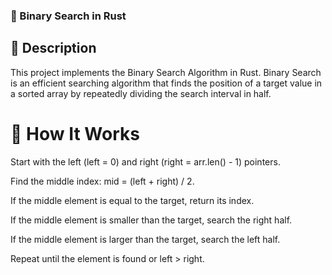 ### 🏹 Binary Search in Rust

## 📌 Description

This project implements the Binary Search Algorithm in Rust. Binary Search is an efficient searching algorithm that finds the position of a target value in a sorted array by repeatedly dividing the search interval in half.

# 🚀 How It Works

Start with the left (left = 0) and right (right = arr.len() - 1) pointers.

Find the middle index: mid = (left + right) / 2.

If the middle element is equal to the target, return its index.

If the middle element is smaller than the target, search the right half.

If the middle element is larger than the target, search the left half.

Repeat until the element is found or left > right.
